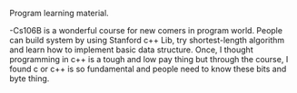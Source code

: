 Program learning material.

-Cs106B is a wonderful course for new comers in program world. People can build system by using Stanford c++ Lib,  try shortest-length algorithm and learn how to implement basic data structure. Once, I thought programming in c++ is a tough and low pay thing but through the course, I found c or c++ is so fundamental and people need to know these bits and byte thing.
